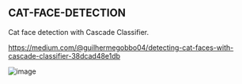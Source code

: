 ## CAT-FACE-DETECTION

Cat face detection with Cascade Classifier.

https://medium.com/@guilhermegobbo04/detecting-cat-faces-with-cascade-classifier-38dcad48e1db

![image](https://github.com/guilhermegobbo/CAT-FACE-DETECTION/assets/136920721/f75404d9-270b-4728-9cf5-9cadedd69db5)

